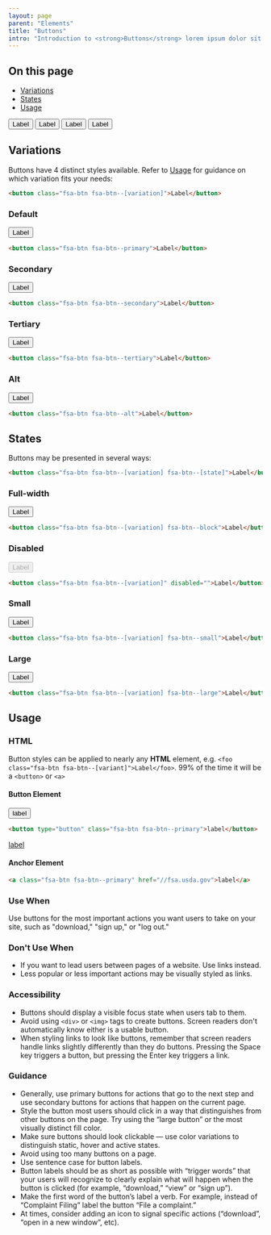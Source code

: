 ```yaml
---
layout: page
parent: "Elements"
title: "Buttons"
intro: "Introduction to <strong>Buttons</strong> lorem ipsum dolor sit amet"
---
```


<div class="pb-jump">
  <h2 class="pb-jump__title">On this page</h2>
  <ul class="pb-jump__list">
    <li class="pb-jump__item"><a class="pb-jump__link" href="#variations">Variations</a></li>
    <li class="pb-jump__item"><a class="pb-jump__link" href="#states">States</a></li>
    <li class="pb-jump__item"><a class="pb-jump__link" href="#usage">Usage</a></li>
  </ul>
</div>

<div class="pb-preview">
  <button class="fsa-btn fsa-btn--primary">Label</button>
  <button class="fsa-btn fsa-btn--secondary">Label</button>
  <button class="fsa-btn fsa-btn--tertiary">Label</button>
  <button class="fsa-btn fsa-btn--alt">Label</button>
</div>

## Variations

Buttons have 4 distinct styles available. Refer to [Usage](#usage) for guidance on which variation fits your needs:

```html
<button class="fsa-btn fsa-btn--[variation]">Label</button>
```

### Default

<button class="fsa-btn fsa-btn--primary">Label</button>

```html
<button class="fsa-btn fsa-btn--primary">Label</button>
```

### Secondary

<button class="fsa-btn fsa-btn--secondary">Label</button>

```html
<button class="fsa-btn fsa-btn--secondary">Label</button>
```

### Tertiary

<button class="fsa-btn fsa-btn--tertiary">Label</button>

```html
<button class="fsa-btn fsa-btn--tertiary">Label</button>
```

### Alt

<button class="fsa-btn fsa-btn--alt">Label</button>

```html
<button class="fsa-btn fsa-btn--alt">Label</button>
```

## States

Buttons may be presented in several ways:

```html
<button class="fsa-btn fsa-btn--[variation] fsa-btn--[state]">Label</button>
```

### Full-width

<button class="fsa-btn fsa-btn--primary fsa-btn--block">Label</button>

```html
<button class="fsa-btn fsa-btn--[variation] fsa-btn--block">Label</button>
```

### Disabled

<button class="fsa-btn fsa-btn--primary" disabled="">Label</button>

```html
<button class="fsa-btn fsa-btn--[variation]" disabled="">Label</button>
```

### Small

<button class="fsa-btn fsa-btn--[variation] fsa-btn--small">Label</button>

```html
<button class="fsa-btn fsa-btn--[variation] fsa-btn--small">Label</button>
```

### Large

<button class="fsa-btn fsa-btn--[variation] fsa-btn--large">Label</button>

```html
<button class="fsa-btn fsa-btn--[variation] fsa-btn--large">Label</button>
```

## Usage

### HTML

Button styles can be applied to nearly any **HTML** element, e.g. `<foo class="fsa-btn fsa-btn--[variant]">Label</foo>`. 99% of the time it will be a `<button>` or `<a>`

#### Button Element

<button type="button" class="fsa-btn fsa-btn--primary">label</button>

```html
<button type="button" class="fsa-btn fsa-btn--primary">label</button>
```

<a class="fsa-btn fsa-btn--primary" href="//fsa.usda.gov">label</a>

#### Anchor Element
```html
<a class="fsa-btn fsa-btn--primary" href="//fsa.usda.gov">label</a>
```

### Use When

Use buttons for the most important actions you want users to take on your site, such as "download," "sign up," or "log out."

### Don't Use When

* If you want to lead users between pages of a website. Use links instead.
* Less popular or less important actions may be visually styled as links.

### Accessibility

* Buttons should display a visible focus state when users tab to them.
* Avoid using `<div>` or `<img>` tags to create buttons. Screen readers don't automatically know either is a usable button.
* When styling links to look like buttons, remember that screen readers handle links slightly differently than they do buttons. Pressing the Space key triggers a button, but pressing the Enter key triggers a link.

### Guidance

* Generally, use primary buttons for actions that go to the next step and use secondary buttons for actions that happen on the current page.
* Style the button most users should click in a way that distinguishes from other buttons on the page. Try using the “large button” or the most visually distinct fill color.
* Make sure buttons should look clickable — use color variations to distinguish static, hover and active states.
* Avoid using too many buttons on a page.
* Use sentence case for button labels.
* Button labels should be as short as possible with “trigger words” that your users will recognize to clearly explain what will happen when the button is clicked (for example, “download,” “view” or “sign up”).
* Make the first word of the button’s label a verb. For example, instead of “Complaint Filing” label the button “File a complaint.”
* At times, consider adding an icon to signal specific actions (“download”, “open in a new window”, etc).
